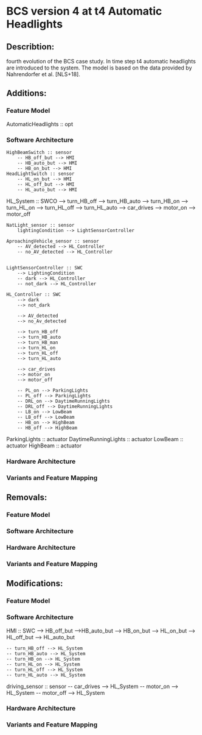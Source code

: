 BCS version 4 at t4 Automatic Headlights
========================================

Describtion:
------------
fourth evolution of the BCS case study. In time step t4 automatic headlights are introduced to the system. The model is based on the data provided by Nahrendorfer et al. [NLS+18]. 

Additions:
----------
### Feature Model
AutomaticHeadlights :: opt


### Software Architecture 
	HighBeamSwitch :: sensor
		-- HB_off_but --> HMI
		-- HB_auto_but --> HMI
		-- HB_on_but --> HMI
	HeadLightSwitch :: sensor
		-- HL_on_but --> HMI
		-- HL_off_but --> HMI
		-- HL_auto_but --> HMI
		
HL_System :: SWCO
	--> turn_HB_off
	--> turn_HB_auto
	--> turn_HB_on
	--> turn_HL_on
	--> turn_HL_off
	--> turn_HL_auto
	--> car_drives
	--> motor_on
	--> motor_off
	
	NatLight_sensor :: sensor
		lightingCondition --> LightSensorController
		
	AproachingVehicle_sensor :: sensor
		-- AV_detected --> HL_Controller
		-- no_AV_detected --> HL_Controller
	
	
	LightSensorController :: SWC
		--> LightingCondition
		-- dark --> HL_Controller
		-- not_dark --> HL_Controller
		
	HL_Controller :: SWC
		--> dark
		--> not_dark
		
		--> AV_detected
		--> no_Av_detected
		
		--> turn_HB_off
		--> turn_HB_auto
		--> turn_HB_man
		--> turn_HL_on
		--> turn_HL_off
		--> turn_HL_auto
		
		--> car_drives
		--> motor_on
		--> motor_off
		
		-- PL_on --> ParkingLights
		-- PL_off --> ParkingLights
		-- DRL_on --> DaytimeRunningLights
		-- DRL_off --> DaytimeRunningLights
		-- LB_on --> LowBeam
		-- LB_off --> LowBeam
		-- HB_on --> HighBeam
		-- HB_off --> HighBeam

ParkingLights :: actuator
DaytimeRunningLights :: actuator
LowBeam :: actuator
HighBeam :: actuator

### Hardware Architecture

### Variants and Feature Mapping

Removals:
---------
### Feature Model

### Software Architecture

### Hardware Architecture

### Variants and Feature Mapping

Modifications:
--------------
### Feature Model

### Software Architecture
HMI :: SWC
	--> HB_off_but
	-->HB_auto_but
	--> HB_on_but
	--> HL_on_but
	--> HL_off_but
	--> HL_auto_but
	
	-- turn_HB_off --> HL_System
	-- turn_HB_auto --> HL_System
	-- turn_HB_on --> HL_System
	-- turn_HL_on --> HL_System
	-- turn_HL_off --> HL_System
	-- turn_HL_auto --> HL_System

driving_sensor :: sensor
	-- car_drives --> HL_System
	-- motor_on --> HL_System
	-- motor_off --> HL_System
	

### Hardware Architecture

### Variants and Feature Mapping

